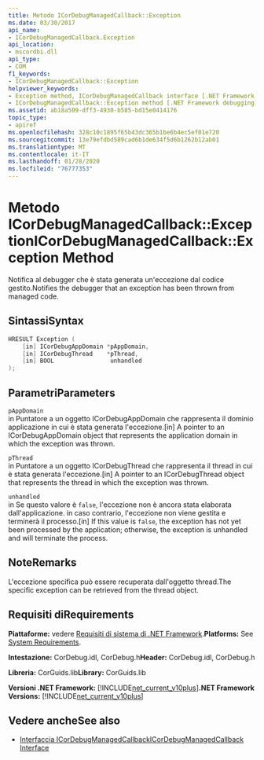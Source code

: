 ```yaml
---
title: Metodo ICorDebugManagedCallback::Exception
ms.date: 03/30/2017
api_name:
- ICorDebugManagedCallback.Exception
api_location:
- mscordbi.dll
api_type:
- COM
f1_keywords:
- ICorDebugManagedCallback::Exception
helpviewer_keywords:
- Exception method, ICorDebugManagedCallback interface [.NET Framework debugging]
- ICorDebugManagedCallback::Exception method [.NET Framework debugging]
ms.assetid: ab18a509-dff3-4930-b585-bd15e0414176
topic_type:
- apiref
ms.openlocfilehash: 328c10c1895f65b43dc365b1be6b4ec5ef01e720
ms.sourcegitcommit: 13e79efdbd589cad6b1de634f5d6b1262b12ab01
ms.translationtype: MT
ms.contentlocale: it-IT
ms.lasthandoff: 01/28/2020
ms.locfileid: "76777353"
---
```

# <a name="icordebugmanagedcallbackexception-method"></a><span data-ttu-id="bc4ad-102">Metodo ICorDebugManagedCallback::Exception</span><span class="sxs-lookup"><span data-stu-id="bc4ad-102">ICorDebugManagedCallback::Exception Method</span></span>
<span data-ttu-id="bc4ad-103">Notifica al debugger che è stata generata un'eccezione dal codice gestito.</span><span class="sxs-lookup"><span data-stu-id="bc4ad-103">Notifies the debugger that an exception has been thrown from managed code.</span></span>  
  
## <a name="syntax"></a><span data-ttu-id="bc4ad-104">Sintassi</span><span class="sxs-lookup"><span data-stu-id="bc4ad-104">Syntax</span></span>  
  
```cpp  
HRESULT Exception (  
    [in] ICorDebugAppDomain *pAppDomain,  
    [in] ICorDebugThread    *pThread,  
    [in] BOOL                unhandled  
);  
```  
  
## <a name="parameters"></a><span data-ttu-id="bc4ad-105">Parametri</span><span class="sxs-lookup"><span data-stu-id="bc4ad-105">Parameters</span></span>  
 `pAppDomain`  
 <span data-ttu-id="bc4ad-106">in Puntatore a un oggetto ICorDebugAppDomain che rappresenta il dominio applicazione in cui è stata generata l'eccezione.</span><span class="sxs-lookup"><span data-stu-id="bc4ad-106">[in] A pointer to an ICorDebugAppDomain object that represents the application domain in which the exception was thrown.</span></span>  
  
 `pThread`  
 <span data-ttu-id="bc4ad-107">in Puntatore a un oggetto ICorDebugThread che rappresenta il thread in cui è stata generata l'eccezione.</span><span class="sxs-lookup"><span data-stu-id="bc4ad-107">[in] A pointer to an ICorDebugThread object that represents the thread in which the exception was thrown.</span></span>  
  
 `unhandled`  
 <span data-ttu-id="bc4ad-108">in Se questo valore è `false`, l'eccezione non è ancora stata elaborata dall'applicazione. in caso contrario, l'eccezione non viene gestita e terminerà il processo.</span><span class="sxs-lookup"><span data-stu-id="bc4ad-108">[in] If this value is `false`, the exception has not yet been processed by the application; otherwise, the exception is unhandled and will terminate the process.</span></span>  
  
## <a name="remarks"></a><span data-ttu-id="bc4ad-109">Note</span><span class="sxs-lookup"><span data-stu-id="bc4ad-109">Remarks</span></span>  
 <span data-ttu-id="bc4ad-110">L'eccezione specifica può essere recuperata dall'oggetto thread.</span><span class="sxs-lookup"><span data-stu-id="bc4ad-110">The specific exception can be retrieved from the thread object.</span></span>  
  
## <a name="requirements"></a><span data-ttu-id="bc4ad-111">Requisiti di</span><span class="sxs-lookup"><span data-stu-id="bc4ad-111">Requirements</span></span>  
 <span data-ttu-id="bc4ad-112">**Piattaforme:** vedere [Requisiti di sistema di .NET Framework](../../../../docs/framework/get-started/system-requirements.md).</span><span class="sxs-lookup"><span data-stu-id="bc4ad-112">**Platforms:** See [System Requirements](../../../../docs/framework/get-started/system-requirements.md).</span></span>  
  
 <span data-ttu-id="bc4ad-113">**Intestazione:** CorDebug.idl, CorDebug.h</span><span class="sxs-lookup"><span data-stu-id="bc4ad-113">**Header:** CorDebug.idl, CorDebug.h</span></span>  
  
 <span data-ttu-id="bc4ad-114">**Libreria:** CorGuids.lib</span><span class="sxs-lookup"><span data-stu-id="bc4ad-114">**Library:** CorGuids.lib</span></span>  
  
 <span data-ttu-id="bc4ad-115">**Versioni .NET Framework:** [!INCLUDE[net_current_v10plus](../../../../includes/net-current-v10plus-md.md)]</span><span class="sxs-lookup"><span data-stu-id="bc4ad-115">**.NET Framework Versions:** [!INCLUDE[net_current_v10plus](../../../../includes/net-current-v10plus-md.md)]</span></span>  
  
## <a name="see-also"></a><span data-ttu-id="bc4ad-116">Vedere anche</span><span class="sxs-lookup"><span data-stu-id="bc4ad-116">See also</span></span>

- [<span data-ttu-id="bc4ad-117">Interfaccia ICorDebugManagedCallback</span><span class="sxs-lookup"><span data-stu-id="bc4ad-117">ICorDebugManagedCallback Interface</span></span>](icordebugmanagedcallback-interface.md)

